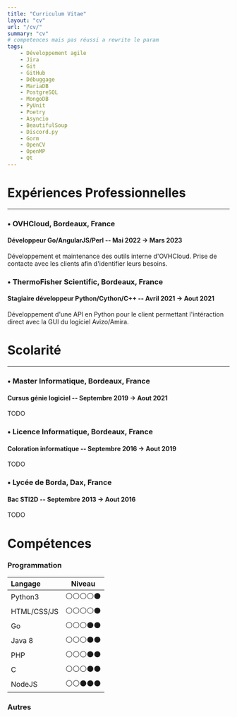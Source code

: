 ```yaml
---
title: "Curriculum Vitae"
layout: "cv"
url: "/cv/"
summary: "cv"
# competences mais pas réussi a rewrite le param
tags:
    - Développement agile
    - Jira
    - Git
    - GitHub
    - Débuggage
    - MariaDB
    - PostgreSQL
    - MongoDB
    - PyUnit
    - Poetry
    - Asyncio
    - BeautifulSoup
    - Discord.py
    - Gorm
    - OpenCV
    - OpenMP
    - Qt
---
```

# Expériences Professionnelles
___

### &bull; OVHCloud, Bordeaux, France
#### Développeur Go/AngularJS/Perl -- Mai 2022 → Mars 2023
Développement et maintenance des outils interne d'OVHCloud. Prise de contacte avec les clients afin d'identifier leurs besoins.

### &bull; ThermoFisher Scientific, Bordeaux, France
#### Stagiaire développeur Python/Cython/C++ -- Avril 2021 → Aout 2021
Développement d'une API en Python pour le client permettant l'intéraction direct avec la GUI du logiciel Avizo/Amira.

# Scolarité
___

### &bull; Master Informatique, Bordeaux, France
#### Cursus génie logiciel -- Septembre 2019 → Aout 2021
TODO

### &bull; Licence Informatique, Bordeaux, France
#### Coloration informatique -- Septembre 2016 → Aout 2019
TODO

### &bull; Lycée de Borda, Dax, France
#### Bac STI2D -- Septembre 2013 → Aout 2016
TODO

# Compétences

### Programmation
| Langage     | Niveau |
| :---------- | :-----: |
| Python3     |  ⚪️⚪️⚪️⚪️⚫️ |
| HTML/CSS/JS |  ⚪️⚪️⚪️⚪️⚫️ |
| Go          |  ⚪️⚪️⚪️⚫️⚫️ |
| Java 8      |  ⚪️⚪️⚪️⚫️⚫️ |
| PHP         |  ⚪️⚪️⚪️⚫️⚫️ |
| C           |  ⚪️⚪️⚪️⚫️⚫️ |
| NodeJS      |  ⚪️⚪️⚫️⚫️⚫️ |

### Autres


